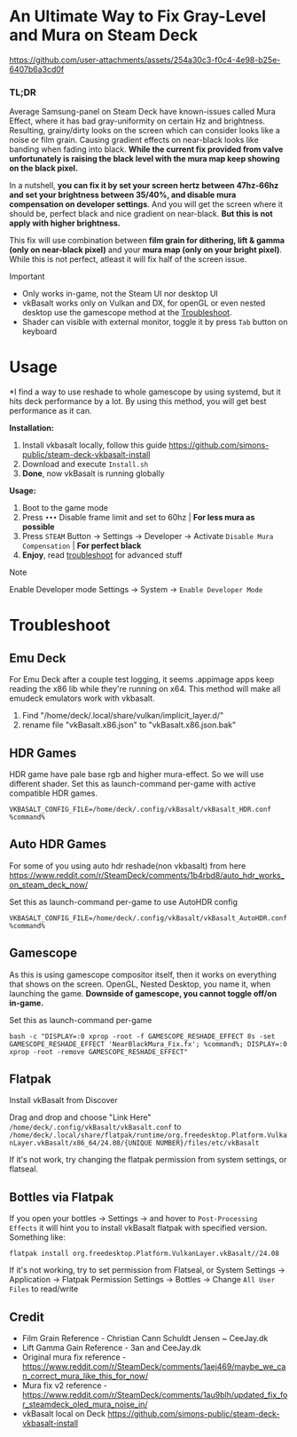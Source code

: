 # An Ultimate Way to Fix Gray-Level and Mura on Steam Deck
https://github.com/user-attachments/assets/254a30c3-f0c4-4e98-b25e-6407b6a3cd0f

### TL;DR

Average Samsung-panel on Steam Deck have known-issues called Mura Effect, where it has bad gray-uniformity on certain Hz and brightness. Resulting, grainy/dirty looks on the screen which can consider looks like a noise or film grain. Causing gradient effects on near-black looks like banding when fading into black. **While the current fix provided from valve unfortunately is raising the black level with the mura map keep showing on the black pixel.**

In a nutshell, **you can fix it by set your screen hertz between 47hz-66hz and set your brightness between 35/40%, and disable mura compensation on developer settings**. And you will get the screen where it should be, perfect black and nice gradient on near-black. **But this is not apply with higher brightness.**

This fix will use combination between **film grain for dithering, lift & gamma (only on near-black pixel)** and your **mura map (only on your bright pixel)**. While this is not perfect, atleast it will fix half of the screen issue.

> [!IMPORTANT]
> - Only works in-game, not the Steam UI nor desktop UI
> - vkBasalt works only on Vulkan and DX, for openGL or even nested desktop use the gamescope method at the [Troubleshoot](https://github.com/Moonveil-Kanata/muragraylevelfix-deck/edit/main/README.md#gamescope).
> - Shader can visible with external monitor, toggle it by press ``Tab`` button on keyboard

# Usage
*I find a way to use reshade to whole gamescope by using systemd, but it hits deck performance by a lot. By using this method, you will get best performance as it can.

**Installation:**
1. Install vkbasalt locally, follow this guide https://github.com/simons-public/steam-deck-vkbasalt-install
2. Download and execute ``Install.sh``
6. **Done**, now vkBasalt is running globally

**Usage:**
1. Boot to the game mode
2. Press ``•••`` Disable frame limit and set to 60hz | **For less mura as possible**
3. Press ``STEAM`` Button → Settings → Developer → Activate ``Disable Mura Compensation`` | **For perfect black**
5. **Enjoy**, read [troubleshoot](https://github.com/Moonveil-Kanata/muragraylevelfix-deck/edit/main/README.md#troubleshoot) for advanced stuff
> [!NOTE]
> Enable Developer mode Settings → System → ``Enable Developer Mode``

# Troubleshoot
## Emu Deck
For Emu Deck after a couple test logging, it seems .appimage apps keep reading the x86 lib while they're running on x64. This method will make all emudeck emulators work with vkbasalt.

1. Find "/home/deck/.local/share/vulkan/implicit_layer.d/"
2. rename file "vkBasalt.x86.json" to "vkBasalt.x86.json.bak"

## HDR Games
HDR game have pale base rgb and higher mura-effect. So we will use different shader.
Set this as launch-command per-game with active compatible HDR games.
```
VKBASALT_CONFIG_FILE=/home/deck/.config/vkBasalt/vkBasalt_HDR.conf %command%
```

## Auto HDR Games
For some of you using auto hdr reshade(non vkbasalt) from here https://www.reddit.com/r/SteamDeck/comments/1b4rbd8/auto_hdr_works_on_steam_deck_now/

Set this as launch-command per-game to use AutoHDR config
```
VKBASALT_CONFIG_FILE=/home/deck/.config/vkBasalt/vkBasalt_AutoHDR.conf %command%
```

## Gamescope
As this is using gamescope compositor itself, then it works on everything that shows on the screen. OpenGL, Nested Desktop, you name it, when launching the game.
**Downside of gamescope, you cannot toggle off/on in-game.**

Set this as launch-command per-game
```
bash -c "DISPLAY=:0 xprop -root -f GAMESCOPE_RESHADE_EFFECT 8s -set GAMESCOPE_RESHADE_EFFECT 'NearBlackMura_Fix.fx'; %command%; DISPLAY=:0 xprop -root -remove GAMESCOPE_RESHADE_EFFECT"
```

## Flatpak
Install vkBasalt from Discover

Drag and drop and choose "Link Here" ``/home/deck/.config/vkBasalt/vkBasalt.conf`` to ``/home/deck/.local/share/flatpak/runtime/org.freedesktop.Platform.VulkanLayer.vkBasalt/x86_64/24.08/{UNIQUE NUMBER}/files/etc/vkBasalt``

If it's not work, try changing the flatpak permission from system settings, or flatseal.

## Bottles via Flatpak
If you open your bottles → Settings → and hover to ``Post-Processing Effects`` it will hint you to install vkBasalt flatpak with specified version. Something like:

```
flatpak install org.freedesktop.Platform.VulkanLayer.vkBasalt//24.08
```

If it's not working, try to set permission from Flatseal, or System Settings → Application → Flatpak Permission Settings → Bottles → Change ``All User Files`` to read/write
## Credit
- Film Grain Reference - Christian Cann Schuldt Jensen ~ CeeJay.dk
- Lift Gamma Gain Reference - 3an and CeeJay.dk
- Original mura fix reference - https://www.reddit.com/r/SteamDeck/comments/1aej469/maybe_we_can_correct_mura_like_this_for_now/
- Mura fix v2 reference - https://www.reddit.com/r/SteamDeck/comments/1au9blh/updated_fix_for_steamdeck_oled_mura_noise_in/
- vkBasalt local on Deck https://github.com/simons-public/steam-deck-vkbasalt-install
